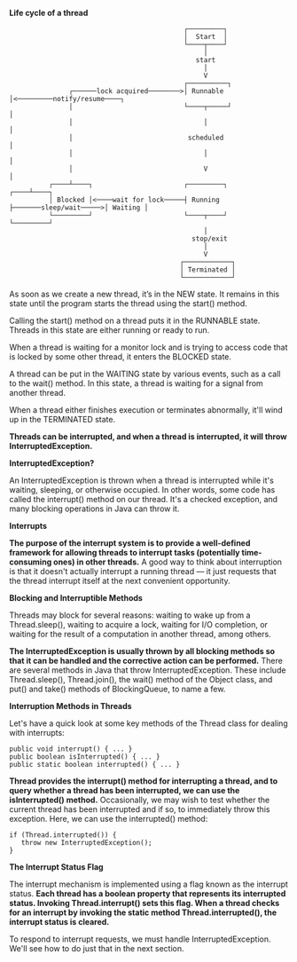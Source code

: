 **Life cycle of a thread**

                                                ┌─────────┐
                                                │  Start  │
                                                └────┬────┘
                                                     │         
                                                   start           
                                                     │  
                                                     V      
                                                ┌──────────┐          
                   ┌──────lock acquired────────>│ Runnable │<─────────notify/resume────┐
                   │                            └────┬─────┘                           │
                   │                                 │                                 │
                   │                             scheduled                             │
                   │                                 │                                 │
                   │                                 V                                 │ 
              ┌────┴────┐                       ┌─────────┐                       ┌────┴────┐
              │ Blocked │<────wait for lock─────┤ Running ├───────sleep/wait─────>│ Waiting │
              └─────────┘                       └────┬────┘                       └─────────┘
                                                     │        
                                                  stop/exit            
                                                     │        
                                                     V        
                                               ┌────────────┐
                                               │ Terminated │
                                               └────────────┘
                                               
As soon as we create a new thread, it’s in the NEW state. It remains in this state until the program starts the thread using the start() method.

Calling the start() method on a thread puts it in the RUNNABLE state. Threads in this state are either running or ready to run.

When a thread is waiting for a monitor lock and is trying to access code that is locked by some other thread, it enters the BLOCKED state.

A thread can be put in the WAITING state by various events, such as a call to the wait() method. In this state, a thread is waiting for a signal from another thread.

When a thread either finishes execution or terminates abnormally, it'll wind up in the TERMINATED state. 

**Threads can be interrupted, and when a thread is interrupted, it will throw InterruptedException.**

**InterruptedException?**

An InterruptedException is thrown when a thread is interrupted while it's waiting, sleeping, or otherwise occupied. In other words, some code has called the interrupt() method on our thread. It's a checked exception, and many blocking operations in Java can throw it.

**Interrupts**

**The purpose of the interrupt system is to provide a well-defined framework for allowing threads to interrupt tasks (potentially time-consuming ones) in other threads.** A good way to think about interruption is that it doesn't actually interrupt a running thread — it just requests that the thread interrupt itself at the next convenient opportunity.

**Blocking and Interruptible Methods**

Threads may block for several reasons: waiting to wake up from a Thread.sleep(), waiting to acquire a lock, waiting for I/O completion, or waiting for the result of a computation in another thread, among others.

**The InterruptedException is usually thrown by all blocking methods so that it can be handled and the corrective action can be performed.** There are several methods in Java that throw InterruptedException. These include Thread.sleep(), Thread.join(), the wait() method of the Object class, and put() and take() methods of BlockingQueue, to name a few.

**Interruption Methods in Threads**

Let's have a quick look at some key methods of the Thread class for dealing with interrupts:
  ```
  public void interrupt() { ... }
  public boolean isInterrupted() { ... }
  public static boolean interrupted() { ... }
  ```

**Thread provides the interrupt() method for interrupting a thread, and to query whether a thread has been interrupted, we can use the isInterrupted() method.**  Occasionally, we may wish to test whether the current thread has been interrupted and if so, to immediately throw this exception. Here, we can use the interrupted() method:

  ```
  if (Thread.interrupted()) {
     throw new InterruptedException();
  }
  ```

**The Interrupt Status Flag**

The interrupt mechanism is implemented using a flag known as the interrupt status. **Each thread has a boolean property that represents its interrupted status. Invoking Thread.interrupt() sets this flag. When a thread checks for an interrupt by invoking the static method Thread.interrupted(), the interrupt status is cleared.**

To respond to interrupt requests, we must handle InterruptedException. We'll see how to do just that in the next section.
                                               

